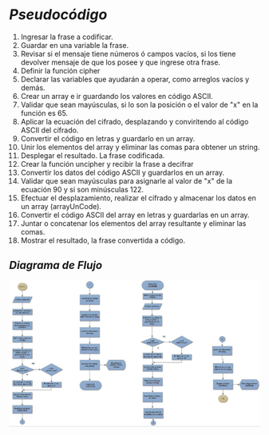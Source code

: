 # *Pseudocódigo*

1. Ingresar la frase a codificar.
2. Guardar en una variable la frase.
3. Revisar si el mensaje tiene números ó campos vacíos, si los tiene devolver mensaje de que los posee y que ingrese otra frase.
4. Definir la función cipher
5. Declarar las variables que ayudarán a operar, como arreglos vacíos y demás.
6. Crear un array e ir guardando los valores en código ASCII.
7. Validar que sean mayúsculas, si lo son la posición o el valor de "x" en la función es 65.
8. Aplicar la ecuación del cifrado, desplazando y conviritendo al código ASCII del cifrado.
9. Convertir el código en letras y guardarlo en un array.
10. Unir los elementos del array y eliminar las comas para obtener un string.
11. Desplegar el resultado. La frase codificada.
11. Crear la función uncipher y recibir la frase a decifrar
12. Convertir los datos del código ASCII y guardarlos en un array.
13. Validar que sean mayúsculas para asignarle al valor de "x" de la ecuación 90 y si son minúsculas 122.
14. Efectuar el desplazamiento, realizar el cifrado y almacenar los datos en un array (arrayUnCode).
15. Convertir el código ASCII del array en letras y guardarlas en un array.
16. Juntar o concatenar los elementos del array resultante y eliminar las comas.
17. Mostrar el resultado, la frase convertida a código.

## *Diagrama de Flujo*
![cifrado](./assets/images/cifrado.jpg)

